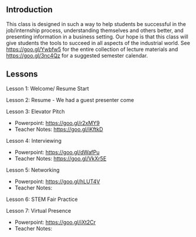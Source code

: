 ## Introduction

This class is designed in such a way to help students be successful in the job/internship process, understanding themselves and others better, and presenting information in a business setting.
Our hope is that this class will give students the tools to succeed in all aspects of the industrial world.
See https://goo.gl/Ywbfw5 for the entire collection of lecture materials and https://goo.gl/3nc4Qz for a suggested semester calendar.


## Lessons

Lesson 1: Welcome/ Resume Start 

Lesson 2: Resume - We had a guest presenter come

Lesson 3: Elevator Pitch
- Powerpoint: https://goo.gl/r2xMY9
- Teacher Notes: https://goo.gl/iKftkD

Lesson 4: Interviewing
- Powerpoint: https://goo.gl/dWafPu
- Teacher Notes: https://goo.gl/VkXr5E

Lesson 5: Networking
- Powerpoint: https://goo.gl/hLUT4V
- Teacher Notes:

Lesson 6: STEM Fair Practice

Lesson 7: Virtual Presence
- Powerpoint: https://goo.gl/iXt2Cr
- Teacher Notes:
